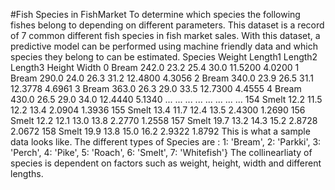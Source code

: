 #Fish Species in FishMarket
To determine which species the following fishes belong to depending on different parameters.
This dataset is a record of 7 common different fish species in fish market sales. With this dataset, a predictive model can be performed using machine friendly data and which species they belong to can be estimated.
	Species	Weight	Length1	Length2	Length3	Height	Width
0	Bream	242.0	23.2	25.4	30.0	11.5200	4.0200
1	Bream	290.0	24.0	26.3	31.2	12.4800	4.3056
2	Bream	340.0	23.9	26.5	31.1	12.3778	4.6961
3	Bream	363.0	26.3	29.0	33.5	12.7300	4.4555
4	Bream	430.0	26.5	29.0	34.0	12.4440	5.1340
...	...	...	...	...	...	...	...
154	Smelt	12.2	11.5	12.2	13.4	2.0904	1.3936
155	Smelt	13.4	11.7	12.4	13.5	2.4300	1.2690
156	Smelt	12.2	12.1	13.0	13.8	2.2770	1.2558
157	Smelt	19.7	13.2	14.3	15.2	2.8728	2.0672
158	Smelt	19.9	13.8	15.0	16.2	2.9322	1.8792
This is what a sample data looks like.
The different types of Species are :
1:  'Bream',
 2: 'Parkki',
 3: 'Perch',
 4: 'Pike',
 5: 'Roach',
 6: 'Smelt',
 7: 'Whitefish'}
 The collinearliaty of species is dependent on factors such as weight, height, width and different lengths.



